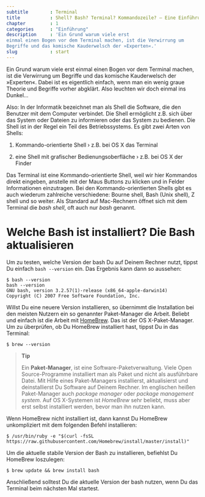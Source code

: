 ```yaml
---
subtitle        : Terminal
title           : Shell? Bash? Terminal? Kommandozeile? – Eine Einführung
chapter         : 1
categories      : "Einführung"
description     : 'Ein Grund warum viele erst
einmal einen Bogen vor dem Terminal machen, ist die Verwirrung um
Begriffe und das komische Kauderwelsch der »Experten«.'
slug            : start
---
```

Ein Grund warum viele erst einmal einen Bogen vor dem Terminal machen,
ist die Verwirrung um Begriffe und das komische Kauderwelsch der
»Experten«. Dabei ist es eigentlich einfach, wenn man ein wenig graue
Theorie und Begriffe vorher abgklärt. Also leuchten wir doch einmal ins
Dunkel…
<!-- readmore -->

Also: In der Informatik bezeichnet man als Shell die Software, die den
Benutzer mit dem Computer verbindet. Die Shell ermöglicht z.B. sich über
das System oder Dateien zu informieren oder das System zu bedienen. Die
Shell ist in der Regel ein Teil des Betriebssystems. Es gibt zwei Arten
von Shells:

1.  Kommando-orientierte Shell › z.B. bei OS X das Terminal

2.  eine Shell mit grafischer Bedienungsoberfläche › z.B. bei OS X der
    Finder

Das Terminal ist eine Kommando-orientierte Shell, weil wir hier
Kommandos direkt eingeben, anstelle mit der Maus Buttons zu klicken und
in Felder Informationen einzutragen. Bei den Kommando-orientierten
Shells gibt es auch wiederum zahlreiche verschiedene: Bourne shell, Bash
(Unix shell), Z shell und so weiter. Als Standard auf Mac-Rechnern
öffnet sich mit dem Terminal die *bash shell*, oft auch nur *bash*
genannt.

# Welche Bash ist installiert? Die Bash aktualisieren

Um zu testen, welche Version der bash Du auf Deinem Rechner nutzt,
tippst Du einfach `bash --version` ein. Das Ergebnis kann dann so
aussehen:

    $ bash --version
    bash --version
    GNU bash, version 3.2.57(1)-release (x86_64-apple-darwin14)
    Copyright (C) 2007 Free Software Foundation, Inc.

Willst Du eine neuere Version installieren, so übernimmt die
Installation bei den meisten Nutzern ein so genannter Paket-Manager die
Arbeit. Beliebt und einfach ist die Arbeit mit
[HomeBrew](http://brew.sh/index_de.html). Das ist der OS
X-Paket-Manager. Um zu überprüfen, ob Du HomeBrew installiert hast,
tippst Du in das Terminal:

    $ brew --version

> **Tip**
> 
> Ein **Paket-Manager**, ist eine Software-Paketverwaltung. Viele Open
> Source-Programme installiert man als Paket und nicht als ausführbare
> Datei. Mit Hilfe eines Paket-Managers installierst, aktualisierst und
> deinstallierst Du Software auf Deinem Rechner. Im englischen heißen
> Paket-Manager auch *package manager* oder *package management system*.
> Auf OS X-Systemen ist *HomeBrew* sehr beliebt, muss aber erst selbst
> installiert werden, bevor man ihn nutzen kann.

Wenn HomeBrew nicht installiert ist, dann kannst Du HomeBrew
unkompliziert mit dem folgenden Befehl
    installieren:

    $ /usr/bin/ruby -e "$(curl -fsSL https://raw.githubusercontent.com/Homebrew/install/master/install)"

Um die aktuelle stabile Version der Bash zu installieren, befiehlst Du
HomeBrew loszulegen:

    $ brew update && brew install bash

Anschließend solltest Du die aktuelle Version der bash nutzen, wenn Du
das Terminal beim nächsten Mal startest.
